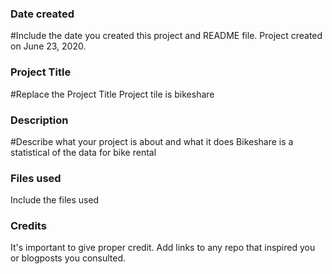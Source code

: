 ### Date created
#Include the date you created this project and README file.
Project created on June 23, 2020.

### Project Title
#Replace the Project Title
Project tile is bikeshare

### Description
#Describe what your project is about and what it does
Bikeshare is a statistical of the data for bike rental

### Files used
Include the files used

### Credits
It's important to give proper credit. Add links to any repo that inspired you or blogposts you consulted.
